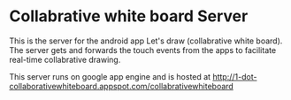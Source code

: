 Collabrative white board Server
==========

This is the server for the android app Let's draw (collabrative white board). The server gets and forwards the touch events from the apps to facilitate real-time collabrative drawing.

This server runs on google app engine and is hosted at 
http://1-dot-collaborativewhiteboard.appspot.com/collabrativewhiteboard


